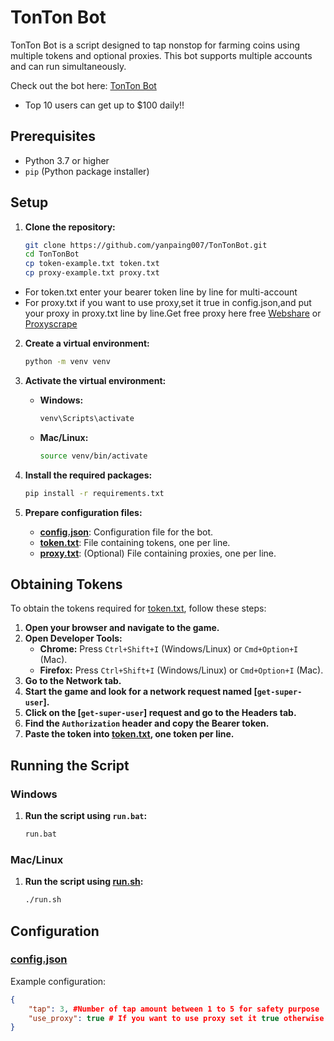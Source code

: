# TonTon Bot

TonTon Bot is a script designed to tap nonstop for farming coins using multiple tokens and optional proxies. This bot supports multiple accounts and can run simultaneously.

Check out the bot here: [TonTon Bot](https://t.me/tonton_intract_bot?startapp=eyJyZWZlcnJhbENvZGUiOiJ2UHNCWGgiLCJyZWZlcnJhbFNvdXJjZSI6IlRFTEVHUkFNX01JTklfQVBQIiwicmVmZXJyYWxMaW5rIjoiaHR0cHM6Ly93d3cuaW50cmFjdC5pby90bWEvcmV3YXJkcz90YWI9cmVmZXJyYWxzIn0=&text=Check%20out%20this%20awesome%20mini%20app!)
- Top 10 users can get up to $100 daily!!

## Prerequisites

- Python 3.7 or higher
- `pip` (Python package installer)

## Setup

1. **Clone the repository:**

    ```sh
    git clone https://github.com/yanpaing007/TonTonBot.git
    cd TonTonBot
    cp token-example.txt token.txt
    cp proxy-example.txt proxy.txt
    ```
- For token.txt enter your bearer token line by line for multi-account
- For proxy.txt if you want to use proxy,set it true in config.json,and put your proxy in proxy.txt line by line.Get free proxy here free [Webshare](https://proxy2.webshare.io/) or [Proxyscrape](https://dashboard.proxyscrape.com/)

2. **Create a virtual environment:**

    ```sh
    python -m venv venv
    ```

3. **Activate the virtual environment:**

    - **Windows:**

        ```bat
        venv\Scripts\activate
        ```

    - **Mac/Linux:**

        ```sh
        source venv/bin/activate
        ```

4. **Install the required packages:**

    ```sh
    pip install -r requirements.txt
    ```

5. **Prepare configuration files:**

    - **[config.json](https://github.com/yanpaing007/TonTonBot/blob/main/config.json)**: Configuration file for the bot.
    - **[token.txt](https://github.com/yanpaing007/TonTonBot/blob/main/token-example.txt)**: File containing tokens, one per line.
    - **[proxy.txt](https://github.com/yanpaing007/TonTonBot/blob/main/proxy-example.txt)**: (Optional) File containing proxies, one per line.
## Obtaining Tokens

To obtain the tokens required for [token.txt](https://github.com/yanpaing007/TonTonBot/blob/main/token.txt), follow these steps:

1. **Open your browser and navigate to the game.**
2. **Open Developer Tools:**
    - **Chrome:** Press `Ctrl+Shift+I` (Windows/Linux) or `Cmd+Option+I` (Mac).
    - **Firefox:** Press `Ctrl+Shift+I` (Windows/Linux) or `Cmd+Option+I` (Mac).
3. **Go to the Network tab.**
4. **Start the game and look for a network request named [`get-super-user`].**
5. **Click on the [`get-super-user`] request and go to the Headers tab.**
6. **Find the `Authorization` header and copy the Bearer token.**
7. **Paste the token into [token.txt](), one token per line.**

## Running the Script

### Windows

1. **Run the script using `run.bat`:**

    ```bat
    run.bat
    ```

### Mac/Linux

1. **Run the script using [run.sh]():**

    ```sh
    ./run.sh
    ```

## Configuration

### [config.json](https://github.com/yanpaing007/TonTonBot/blob/main/config.json)

Example configuration:

```json
{
    "tap": 3, #Number of tap amount between 1 to 5 for safety purpose
    "use_proxy": true # If you want to use proxy set it true otherwise false
}

